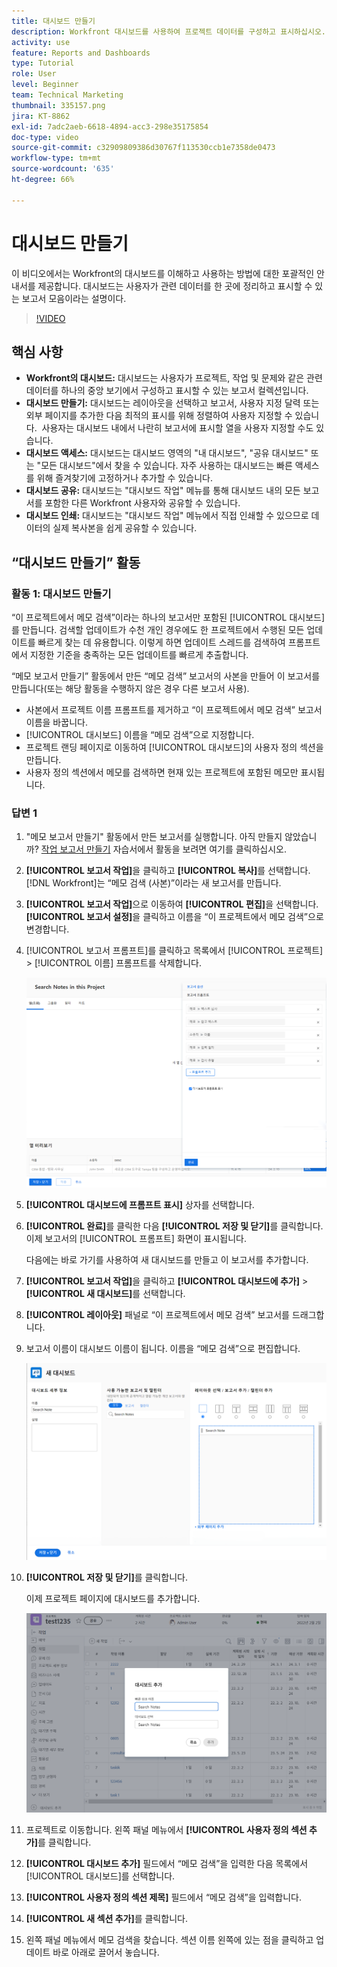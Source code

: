 ```yaml
---
title: 대시보드 만들기
description: Workfront 대시보드를 사용하여 프로젝트 데이터를 구성하고 표시하십시오. 대시보드는 맞춤화하고, 쉽게 액세스하고, 공유하고, 인쇄할 수 있어 프로젝트를 원활하게 관리하고 공동 작업을 수행할 수 있습니다.
activity: use
feature: Reports and Dashboards
type: Tutorial
role: User
level: Beginner
team: Technical Marketing
thumbnail: 335157.png
jira: KT-8862
exl-id: 7adc2aeb-6618-4894-acc3-298e35175854
doc-type: video
source-git-commit: c32909809386d30767f113530ccb1e7358de0473
workflow-type: tm+mt
source-wordcount: '635'
ht-degree: 66%

---
```


# 대시보드 만들기

이 비디오에서는 Workfront의 대시보드를 이해하고 사용하는 방법에 대한 포괄적인 안내서를 제공합니다.
&#x200B;대시보드는 사용자가 관련 데이터를 한 곳에 정리하고 표시할 수 있는 보고서 모음이라는 설명이다.

>[!VIDEO](https://video.tv.adobe.com/v/3449129/?quality=12&learn=on&captions=kor)

## 핵심 사항

* **Workfront의 대시보드:** 대시보드는 사용자가 프로젝트, 작업 및 문제와 같은 관련 데이터를 하나의 중앙 보기에서 구성하고 표시할 수 있는 보고서 컬렉션입니다. &#x200B;
* **대시보드 만들기:** 대시보드는 레이아웃을 선택하고 보고서, 사용자 지정 달력 또는 외부 페이지를 추가한 다음 최적의 표시를 위해 정렬하여 사용자 지정할 수 있습니다. &#x200B; 사용자는 대시보드 내에서 나란히 보고서에 표시할 열을 사용자 지정할 수도 있습니다. &#x200B;
* **대시보드 액세스:** 대시보드는 대시보드 영역의 &quot;내 대시보드&quot;, &quot;공유 대시보드&quot; 또는 &quot;모든 대시보드&quot;에서 찾을 수 있습니다. &#x200B; 자주 사용하는 대시보드는 빠른 액세스를 위해 즐겨찾기에 고정하거나 추가할 수 있습니다. &#x200B;
* **대시보드 공유:** 대시보드는 &quot;대시보드 작업&quot; 메뉴를 통해 대시보드 내의 모든 보고서를 포함한 다른 Workfront 사용자와 공유할 수 있습니다. &#x200B;
* **대시보드 인쇄:** 대시보드는 &quot;대시보드 작업&quot; 메뉴에서 직접 인쇄할 수 있으므로 데이터의 실제 복사본을 쉽게 공유할 수 있습니다. &#x200B;


## “대시보드 만들기” 활동

### 활동 1: 대시보드 만들기

“이 프로젝트에서 메모 검색”이라는 하나의 보고서만 포함된 [!UICONTROL 대시보드]를 만듭니다. 검색할 업데이트가 수천 개인 경우에도 한 프로젝트에서 수행된 모든 업데이트를 빠르게 찾는 데 유용합니다. 이렇게 하면 업데이트 스레드를 검색하여 프롬프트에서 지정한 기준을 충족하는 모든 업데이트를 빠르게 추출합니다.

“메모 보고서 만들기” 활동에서 만든 “메모 검색” 보고서의 사본을 만들어 이 보고서를 만듭니다(또는 해당 활동을 수행하지 않은 경우 다른 보고서 사용).

* 사본에서 프로젝트 이름 프롬프트를 제거하고 “이 프로젝트에서 메모 검색” 보고서 이름을 바꿉니다.
* [!UICONTROL 대시보드] 이름을 “메모 검색”으로 지정합니다.
* 프로젝트 랜딩 페이지로 이동하여 [!UICONTROL 대시보드]의 사용자 정의 섹션을 만듭니다.
* 사용자 정의 섹션에서 메모를 검색하면 현재 있는 프로젝트에 포함된 메모만 표시됩니다.

### 답변 1

1. &quot;메모 보고서 만들기&quot; 활동에서 만든 보고서를 실행합니다. 아직 만들지 않았습니까? [작업 보고서 만들기](https://experienceleague.adobe.com/ko/docs/workfront-learn/tutorials-workfront/reporting/basic-reporting/create-a-task-report#activity-1-create-a-note-report-with-prompts) 자습서에서 활동을 보려면 여기를 클릭하십시오.
1. **[!UICONTROL 보고서 작업]**&#x200B;을 클릭하고 **[!UICONTROL 복사]**&#x200B;를 선택합니다. [!DNL Workfront]는 “메모 검색 (사본)”이라는 새 보고서를 만듭니다.
1. **[!UICONTROL 보고서 작업]**&#x200B;으로 이동하여 **[!UICONTROL 편집]**&#x200B;을 선택합니다. **[!UICONTROL 보고서 설정]**&#x200B;을 클릭하고 이름을 “이 프로젝트에서 메모 검색”으로 변경합니다.
1. [!UICONTROL 보고서 프롬프트]를 클릭하고 목록에서 [!UICONTROL 프로젝트] > [!UICONTROL 이름] 프롬프트를 삭제합니다.

   ![새 대시보드를 생성하는 화면 이미지](assets/edit-report-prompts.png)

1. **[!UICONTROL 대시보드에 프롬프트 표시]** 상자를 선택합니다.
1. **[!UICONTROL 완료]**&#x200B;를 클릭한 다음 **[!UICONTROL 저장 및 닫기]**&#x200B;를 클릭합니다. 이제 보고서의 [!UICONTROL 프롬프트] 화면이 표시됩니다.

   다음에는 바로 가기를 사용하여 새 대시보드를 만들고 이 보고서를 추가합니다.

1. **[!UICONTROL 보고서 작업]**&#x200B;을 클릭하고 **[!UICONTROL 대시보드에 추가]** > **[!UICONTROL 새 대시보드]**&#x200B;를 선택합니다.
1. **[!UICONTROL 레이아웃]** 패널로 “이 프로젝트에서 메모 검색” 보고서를 드래그합니다.
1. 보고서 이름이 대시보드 이름이 됩니다. 이름을 “메모 검색”으로 편집합니다.

   ![새 대시보드를 생성하는 화면 이미지](assets/create-dashboard.png)

1. **[!UICONTROL 저장 및 닫기]**&#x200B;를 클릭합니다.

   이제 프로젝트 페이지에 대시보드를 추가합니다.

   ![새 대시보드를 생성하는 화면 이미지](assets/add-custom-section.png)

1. 프로젝트로 이동합니다. 왼쪽 패널 메뉴에서 **[!UICONTROL 사용자 정의 섹션 추가]**&#x200B;를 클릭합니다.
1. **[!UICONTROL 대시보드 추가]** 필드에서 “메모 검색”을 입력한 다음 목록에서 [!UICONTROL 대시보드]를 선택합니다.
1. **[!UICONTROL 사용자 정의 섹션 제목]** 필드에서 “메모 검색”을 입력합니다.
1. **[!UICONTROL 새 섹션 추가]**&#x200B;를 클릭합니다.
1. 왼쪽 패널 메뉴에서 메모 검색을 찾습니다. 섹션 이름 왼쪽에 있는 점을 클릭하고 업데이트 바로 아래로 끌어서 놓습니다.
